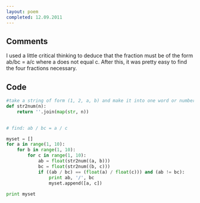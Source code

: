 ```yaml
---
layout: poem
completed: 12.09.2011
---
```


## Comments

I used a little critical thinking to deduce that the fraction must be of the
form ab/bc = a/c where a does not equal c. After this, it was pretty easy to
find the four fractions necessary.

## Code

```python
#take a string of form (1, 2, a, b) and make it into one word or number of form 12ab
def str2num(n):
	return ''.join(map(str, n))		
	

# find: ab / bc = a / c

myset = []
for a in range(1, 10):
	for b in range(1, 10):
		for c in range(1, 10):
			ab = float(str2num((a, b)))
			bc = float(str2num((b, c)))
			if ((ab / bc) == (float(a) / float(c))) and (ab != bc):
				print ab, '/', bc
				myset.append([a, c])
			
print myset
```
